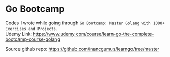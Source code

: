# Go Bootcamp

Codes I wrote while going through `Go Bootcamp: Master Golang with 1000+ Exercises and Projects`.  
Udemy Link: https://www.udemy.com/course/learn-go-the-complete-bootcamp-course-golang

Source github repo: https://github.com/inancgumus/learngo/tree/master